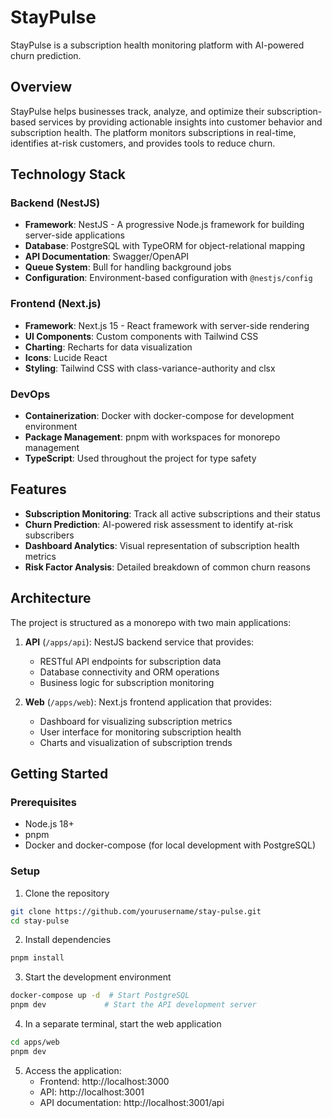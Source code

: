 # StayPulse

StayPulse is a subscription health monitoring platform with AI-powered churn prediction.

## Overview

StayPulse helps businesses track, analyze, and optimize their subscription-based services by providing actionable insights into customer behavior and subscription health. The platform monitors subscriptions in real-time, identifies at-risk customers, and provides tools to reduce churn.

## Technology Stack

### Backend (NestJS)

- **Framework**: NestJS - A progressive Node.js framework for building server-side applications
- **Database**: PostgreSQL with TypeORM for object-relational mapping
- **API Documentation**: Swagger/OpenAPI
- **Queue System**: Bull for handling background jobs
- **Configuration**: Environment-based configuration with `@nestjs/config`

### Frontend (Next.js)

- **Framework**: Next.js 15 - React framework with server-side rendering
- **UI Components**: Custom components with Tailwind CSS
- **Charting**: Recharts for data visualization
- **Icons**: Lucide React
- **Styling**: Tailwind CSS with class-variance-authority and clsx

### DevOps

- **Containerization**: Docker with docker-compose for development environment
- **Package Management**: pnpm with workspaces for monorepo management
- **TypeScript**: Used throughout the project for type safety

## Features

- **Subscription Monitoring**: Track all active subscriptions and their status
- **Churn Prediction**: AI-powered risk assessment to identify at-risk subscribers
- **Dashboard Analytics**: Visual representation of subscription health metrics
- **Risk Factor Analysis**: Detailed breakdown of common churn reasons

## Architecture

The project is structured as a monorepo with two main applications:

1. **API** (`/apps/api`): NestJS backend service that provides:

   - RESTful API endpoints for subscription data
   - Database connectivity and ORM operations
   - Business logic for subscription monitoring

2. **Web** (`/apps/web`): Next.js frontend application that provides:
   - Dashboard for visualizing subscription metrics
   - User interface for monitoring subscription health
   - Charts and visualization of subscription trends

## Getting Started

### Prerequisites

- Node.js 18+
- pnpm
- Docker and docker-compose (for local development with PostgreSQL)

### Setup

1. Clone the repository

```bash
git clone https://github.com/yourusername/stay-pulse.git
cd stay-pulse
```

2. Install dependencies

```bash
pnpm install
```

3. Start the development environment

```bash
docker-compose up -d  # Start PostgreSQL
pnpm dev             # Start the API development server
```

4. In a separate terminal, start the web application

```bash
cd apps/web
pnpm dev
```

5. Access the application:
   - Frontend: http://localhost:3000
   - API: http://localhost:3001
   - API documentation: http://localhost:3001/api

